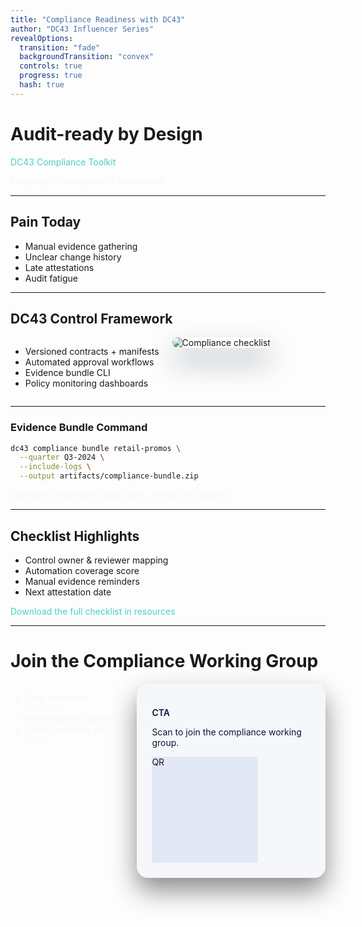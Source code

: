 ```yaml
---
title: "Compliance Readiness with DC43"
author: "DC43 Influencer Series"
revealOptions:
  transition: "fade"
  backgroundTransition: "convex"
  controls: true
  progress: true
  hash: true
---
```


<!-- .slide: data-background-color="#0A1428" -->
# Audit-ready by Design
<p style="color:#47D1C1;">DC43 Compliance Toolkit</p>
<p class="fragment fade-up" style="color:#F5F7FA;">Evidence • Attestations • Automation</p>

---

<!-- .slide: data-background-image="https://images.unsplash.com/photo-1521791055366-0d553872125f" data-background-size="cover" data-background-opacity="0.35" -->
## Pain Today

- <span class="fragment fade-in">Manual evidence gathering</span>
- <span class="fragment fade-in">Unclear change history</span>
- <span class="fragment fade-in">Late attestations</span>
- <span class="fragment fade-in">Audit fatigue</span>

---

<!-- .slide: data-background-color="#F5F7FA" -->
## DC43 Control Framework

<div class="columns">
<div>
<ul>
<li class="fragment fade-right">Versioned contracts + manifests</li>
<li class="fragment fade-right">Automated approval workflows</li>
<li class="fragment fade-right">Evidence bundle CLI</li>
<li class="fragment fade-right">Policy monitoring dashboards</li>
</ul>
</div>
<div>
<img class="fragment zoom-in" src="https://images.unsplash.com/photo-1521540216272-a50305cd4421" alt="Compliance checklist" style="border-radius:18px; box-shadow:0 22px 44px rgba(10,20,40,0.35);"/>
</div>
</div>

---

<!-- .slide: data-background-gradient="linear-gradient(130deg,#47D1C1,#0A1428)" -->
### Evidence Bundle Command

```bash
dc43 compliance bundle retail-promos \
  --quarter Q3-2024 \
  --include-logs \
  --output artifacts/compliance-bundle.zip
```

<p class="fragment fade-in" style="color:#F5F7FA;">Generates manifests, policy diffs, monitoring exports</p>

---

<!-- .slide: data-background-color="#0B1533" -->
## Checklist Highlights

- Control owner & reviewer mapping
- Automation coverage score
- Manual evidence reminders
- Next attestation date

<p class="fragment fade-in" style="color:#47D1C1;">Download the full checklist in resources</p>

---

<!-- .slide: data-background-image="https://images.unsplash.com/photo-1521791136064-7986c2920216" data-background-size="cover" data-background-opacity="0.35" -->
# Join the Compliance Working Group

<div class="columns">
<div>
<ul>
<li class="fragment fade-in" style="color:#F5F7FA;">Grab readiness checklist</li>
<li class="fragment fade-in" style="color:#F5F7FA;">Run evidence bundle</li>
<li class="fragment fade-in" style="color:#F5F7FA;">Share feedback with peers</li>
</ul>
</div>
<div>
<div class="fragment fade-in" style="background:#F5F7FA; padding:24px; border-radius:18px; box-shadow:0 20px 40px rgba(0,0,0,0.45);">
<p style="color:#0B1533; font-weight:600;">CTA</p>
<p style="color:#0B1533;">Scan to join the compliance working group.</p>
<div style="width:170px; height:170px; background:#E3E8F7;">QR</div>
</div>
</div>
</div>
